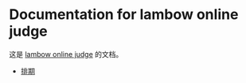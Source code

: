 # Documentation for lambow online judge

这是 [lambow online judge](https://github.com/lambow-oj/lambow) 的文档。

- [排期](Roadmap/README.md)
